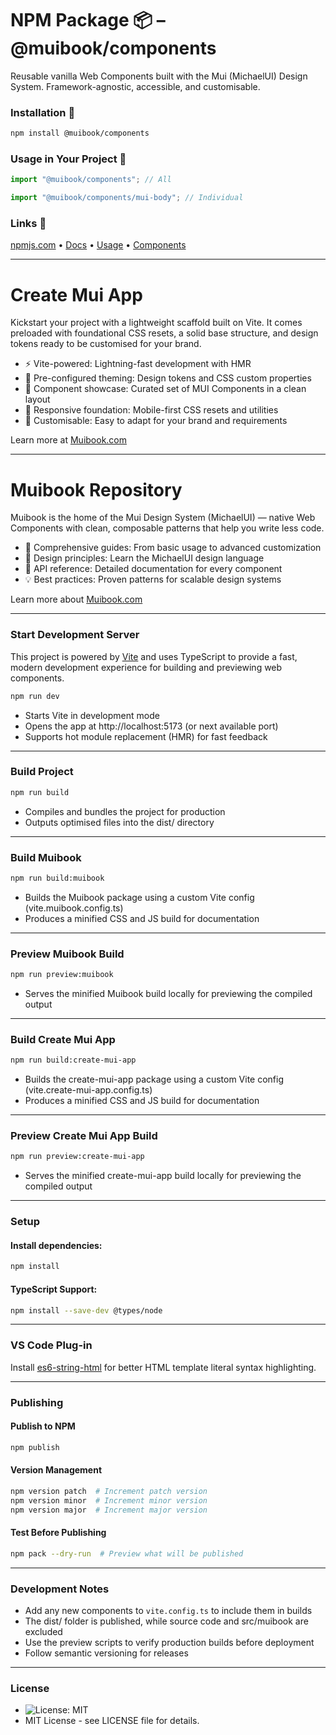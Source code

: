 # NPM Package 📦 – @muibook/components

Reusable vanilla Web Components built with the Mui (MichaelUI) Design System. Framework-agnostic, accessible, and customisable.

### Installation 🚀

```bash
npm install @muibook/components
```

### Usage in Your Project 📖

```javascript
import "@muibook/components"; // All
```

```javascript
import "@muibook/components/mui-body"; // Individual
```

### Links 🔗

[npmjs.com](https://www.npmjs.com/package/@muibook/components?activeTab=readme) •
[Docs](https://muibook.com) •
[Usage](https://muibook.com) •
[Components](https://muibook.com)

---

# Create Mui App

Kickstart your project with a lightweight scaffold built on Vite. It comes preloaded with foundational CSS resets, a solid base structure, and design tokens ready to be customised for your brand.

- ⚡ Vite-powered: Lightning-fast development with HMR
- 🎨 Pre-configured theming: Design tokens and CSS custom properties
- 🧱 Component showcase: Curated set of MUI Components in a clean layout
- 📱 Responsive foundation: Mobile-first CSS resets and utilities
- 🔧 Customisable: Easy to adapt for your brand and requirements

Learn more at [Muibook.com](https://muibook.com/#/create-mui-app)

---

# Muibook Repository

Muibook is the home of the Mui Design System (MichaelUI) — native Web Components with clean, composable patterns that help you write less code.

- 📖 Comprehensive guides: From basic usage to advanced customization
- 🎨 Design principles: Learn the MichaelUI design language
- 🔧 API reference: Detailed documentation for every component
- 💡 Best practices: Proven patterns for scalable design systems

Learn more about [Muibook.com](https://muibook.com)

---

### Start Development Server

This project is powered by [Vite](https://vitejs.dev/) and uses TypeScript to provide a fast, modern development experience for building and previewing web components.

```bash
npm run dev
```

- Starts Vite in development mode
- Opens the app at http://localhost:5173 (or next available port)
- Supports hot module replacement (HMR) for fast feedback

---

### Build Project

```bash
npm run build
```

- Compiles and bundles the project for production
- Outputs optimised files into the dist/ directory

---

### Build Muibook

```bash
npm run build:muibook
```

- Builds the Muibook package using a custom Vite config (vite.muibook.config.ts)
- Produces a minified CSS and JS build for documentation

---

### Preview Muibook Build

```bash
npm run preview:muibook
```

- Serves the minified Muibook build locally for previewing the compiled output

---

### Build Create Mui App

```bash
npm run build:create-mui-app
```

- Builds the create-mui-app package using a custom Vite config (vite.create-mui-app.config.ts)
- Produces a minified CSS and JS build for documentation

---

### Preview Create Mui App Build

```bash
npm run preview:create-mui-app
```

- Serves the minified create-mui-app build locally for previewing the compiled output

---

### Setup

#### Install dependencies:

```bash
npm install
```

#### TypeScript Support:

```bash
npm install --save-dev @types/node
```

---

### VS Code Plug-in

Install [es6-string-html](https://marketplace.visualstudio.com/items?itemName=Tobermory.es6-string-html) for better HTML template literal syntax highlighting.

---

### Publishing

#### Publish to NPM

```bash
npm publish
```

#### Version Management

```bash
npm version patch  # Increment patch version
npm version minor  # Increment minor version
npm version major  # Increment major version
```

#### Test Before Publishing

```bash
npm pack --dry-run  # Preview what will be published
```

---

### Development Notes

- Add any new components to `vite.config.ts` to include them in builds
- The dist/ folder is published, while source code and src/muibook are excluded
- Use the preview scripts to verify production builds before deployment
- Follow semantic versioning for releases

---

### License

- ![License: MIT](https://img.shields.io/badge/License-MIT-yellow.svg)
- MIT License - see LICENSE file for details.
